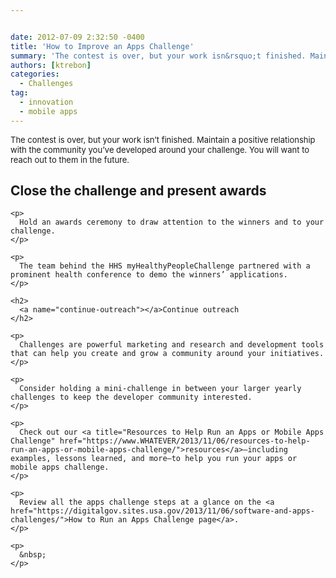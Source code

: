 ```yaml
---


date: 2012-07-09 2:32:50 -0400
title: 'How to Improve an Apps Challenge'
summary: 'The contest is over, but your work isn&rsquo;t finished. Maintain a positive relationship with the community you&rsquo;ve developed around your challenge. You will want to reach out to them in the future. Close the challenge and present awards Hold an awards ceremony to draw attention to the winners and to your challenge. The team behind'
authors: [ktrebon]
categories:
  - Challenges
tag:
  - innovation
  - mobile apps
---
```


<span style="font-size: 13px;">The contest is over, but your work isn’t finished. Maintain a positive relationship with the community you’ve developed around your challenge. You will want to reach out to them in the future.</span>

<div id="content-area">
  <div id="node-1851">
    <h2>
      <a name="close-challenge"></a>Close the challenge and present awards
    </h2>
    
    <p>
      Hold an awards ceremony to draw attention to the winners and to your challenge.
    </p>
    
    <p>
      The team behind the HHS myHealthyPeopleChallenge partnered with a prominent health conference to demo the winners’ applications.
    </p>
    
    <h2>
      <a name="continue-outreach"></a>Continue outreach
    </h2>
    
    <p>
      Challenges are powerful marketing and research and development tools that can help you create and grow a community around your initiatives.
    </p>
    
    <p>
      Consider holding a mini-challenge in between your larger yearly challenges to keep the developer community interested.
    </p>
    
    <p>
      Check out our <a title="Resources to Help Run an Apps or Mobile Apps Challenge" href="https://www.WHATEVER/2013/11/06/resources-to-help-run-an-apps-or-mobile-apps-challenge/">resources</a>—including examples, lessons learned, and more—to help you run your apps or mobile apps challenge.
    </p>
    
    <p>
      Review all the apps challenge steps at a glance on the <a href="https://digitalgov.sites.usa.gov/2013/11/06/software-and-apps-challenges/">How to Run an Apps Challenge page</a>.
    </p>
    
    <p>
      &nbsp;
    </p>
  </div>
</div>